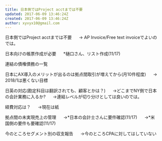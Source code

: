 ```yaml
---
title: 日本側ではProject acctまでは不要
updated: 2017-06-09 13:46:24Z
created: 2017-06-09 13:46:24Z
author: xyvyx10@gmail.com
---
```


日本側ではProject acctまでは不要
     -> AP Invoice/Free text invoiceでよいのでは。

日本向けの帳票作成が必要
     *樋口さん、リスト作成(11/17)

連結の債権債務の一覧

日本にAX導入のメリットが出るのは拠点間取引が増えてから(月10件程度)
     -> 2018/1は悪くない目標

日英の対応(勘定科目は翻訳されても、顧客とかは？)
     ->どこまでNY側で日本の会計業務に入るか?
     ->連結レベルが切り分けとしては良いのでは。

経費対応は？
     ->現在は紙

拠点間の未実現売上の管理
     ->*日本の会計士さんに要件確認(11/17)
     ->*米国側の要件も要確認(11/17)

今のところセグメント別の収支報告
     ->今のところCPAに対してはしていない